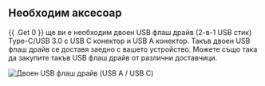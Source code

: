 ## Необходим аксесоар

{{ .Get 0 }} ще ви е необходим двоен USB флаш драйв (2-в-1 USB стик) Type-C/USB 3.0 с USB C конектор и USB A конектор. Такъв двоен USB флаш драйв се доставя заедно с вашето устройство. Можете също така да закупите такъв USB флаш драйв от различни доставчици.

![Двоен USB флаш драйв (USB A / USB C)](/images/firmware/update/usb-dual-stick.svg)
